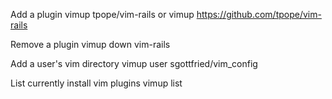   Add a plugin
    vimup tpope/vim-rails
  or
    vimup https://github.com/tpope/vim-rails

  Remove a plugin
    vimup down vim-rails

  Add a user's vim directory
    vimup user sgottfried/vim_config

  List currently install vim plugins
    vimup list

